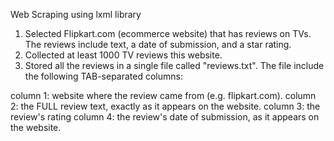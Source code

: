 Web Scraping using lxml library

1. Selected Flipkart.com (ecommerce website) that has reviews on TVs. The reviews include text, a date of submission, and a star rating.
2. Collected at least 1000 TV reviews this website.
3. Stored all the reviews in a single file called "reviews.txt". The file include the following TAB-separated columns:

column 1: website where the review came from (e.g. flipkart.com).
column 2: the FULL review text, exactly as it appears on the website.
column 3: the review's rating 
column 4: the review's date of submission, as it appears on the website.
